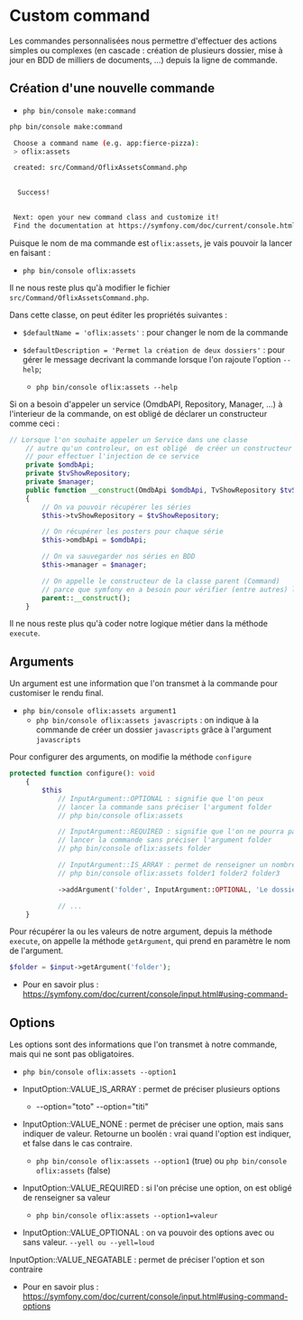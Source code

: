 # Custom command

Les commandes personnalisées nous permettre d'effectuer des actions simples ou complexes (en cascade : création de plusieurs dossier, mise à jour en BDD de milliers de documents, ...) depuis la ligne de commande.

## Création d'une nouvelle commande 

- `php bin/console make:command`

```bash
php bin/console make:command

 Choose a command name (e.g. app:fierce-pizza):
 > oflix:assets

 created: src/Command/OflixAssetsCommand.php

           
  Success! 
           

 Next: open your new command class and customize it!
 Find the documentation at https://symfony.com/doc/current/console.html

```

Puisque le nom de ma commande est `oflix:assets`, je vais pouvoir la lancer en faisant :

- `php bin/console oflix:assets`

Il ne nous reste plus qu'à modifier le fichier `src/Command/OflixAssetsCommand.php`.

Dans cette classe, on peut éditer les propriétés suivantes :

- `$defaultName = 'oflix:assets'` : pour changer le nom de la commande
  
- `$defaultDescription = 'Permet la création de deux dossiers'` : pour gérer le message decrivant la commande lorsque l'on rajoute l'option `--help`;
  - `php bin/console oflix:assets --help`

Si on a besoin d'appeler un service (OmdbAPI, Repository, Manager, ...) à l'interieur de la commande, on est obligé de déclarer un constructeur comme ceci : 

```php
// Lorsque l'on souhaite appeler un Service dans une classe
    // autre qu'un controleur, on est obligé  de créer un constructeur
    // pour effectuer l'injection de ce service
    private $omdbApi;
    private $tvShowRepository;
    private $manager;
    public function __construct(OmdbApi $omdbApi, TvShowRepository $tvShowRepository, EntityManagerInterface $manager)
    {
        // On va pouvoir récupérer les séries
        $this->tvShowRepository = $tvShowRepository;

        // On récupérer les posters pour chaque série
        $this->omdbApi = $omdbApi;

        // On va sauvegarder nos séries en BDD
        $this->manager = $manager;

        // On appelle le constructeur de la classe parent (Command)
        // parce que symfony en a besoin pour vérifier (entre autres) les entrées de la commandes
        parent::__construct();
    }
```

Il ne nous reste plus qu'à coder notre logique métier dans la méthode `execute`.

## Arguments

Un argument est une information que l'on transmet à la commande pour customiser le rendu final.

- `php bin/console oflix:assets argument1`
  - `php bin/console oflix:assets javascripts` : on indique à la commande de créer un dossier `javascripts` grâce à l'argument `javascripts`

Pour configurer des arguments, on modifie la méthode `configure`

```php
protected function configure(): void
    {
        $this
            // InputArgument::OPTIONAL : signifie que l'on peux
            // lancer la commande sans préciser l'argument folder
            // php bin/console oflix:assets

            // InputArgument::REQUIRED : signifie que l'on ne pourra pas 
            // lancer la commande sans préciser l'argument folder
            // php bin/console oflix:assets folder

            // InputArgument::IS_ARRAY : permet de renseigner un nombre illimité d'arguments
            // php bin/console oflix:assets folder1 folder2 folder3

            ->addArgument('folder', InputArgument::OPTIONAL, 'Le dossier que l\'on souhaite créer')

            // ...
    }
```

Pour récupérer la ou les valeurs de notre argument, depuis la méthode `execute`, on appelle la méthode `getArgument`, qui prend en paramètre le nom de l'argument.

```php
$folder = $input->getArgument('folder');
```

- Pour en savoir plus : https://symfony.com/doc/current/console/input.html#using-command-

## Options

Les options sont des informations que l'on transmet à notre commande, mais qui ne sont pas obligatoires.

- `php bin/console oflix:assets --option1`

- InputOption::VALUE_IS_ARRAY : permet de préciser plusieurs options
  - --option="toto" --option="titi"

- InputOption::VALUE_NONE : permet de préciser une option, mais sans indiquer de valeur. Retourne un boolén : vrai quand l'option est indiquer, et false dans le cas contraire.
  - `php bin/console oflix:assets --option1` (true) ou `php bin/console oflix:assets` (false)

- InputOption::VALUE_REQUIRED : si l'on précise une option, on est obligé de renseigner sa valeur
  - `php bin/console oflix:assets --option1=valeur`

- InputOption::VALUE_OPTIONAL : on va pouvoir des options avec ou sans valeur. `--yell ou --yell=loud`

InputOption::VALUE_NEGATABLE : permet de préciser l'option et son contraire


- Pour en savoir plus : https://symfony.com/doc/current/console/input.html#using-command-options